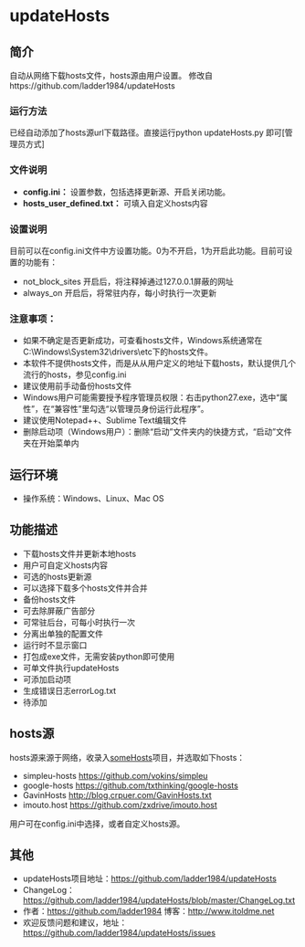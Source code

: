 updateHosts
============

## 简介

自动从网络下载hosts文件，hosts源由用户设置。
修改自https://github.com/ladder1984/updateHosts
### 运行方法
已经自动添加了hosts源url下载路径。直接运行python updateHosts.py 即可[管理员方式]

### 文件说明

- **config.ini：** 设置参数，包括选择更新源、开启关闭功能。
- **hosts_user_defined.txt：** 可填入自定义hosts内容

### 设置说明
目前可以在config.ini文件中方设置功能。0为不开启，1为开启此功能。目前可设置的功能有：

- not_block_sites 开启后，将注释掉通过127.0.0.1屏蔽的网址
- always_on 开启后，将常驻内存，每小时执行一次更新
 
### 注意事项：

- 如果不确定是否更新成功，可查看hosts文件，Windows系统通常在C:\Windows\System32\drivers\etc下的hosts文件。
- 本软件不提供hosts文件，而是从从用户定义的地址下载hosts，默认提供几个流行的hosts，参见config.ini
- 建议使用前手动备份hosts文件
- Windows用户可能需要授予程序管理员权限：右击python27.exe，选中“属性”，在“兼容性”里勾选“以管理员身份运行此程序”。
- 建议使用Notepad++、Sublime Text编辑文件
- 删除启动项（Windows用户）：删除“启动”文件夹内的快捷方式，“启动”文件夹在开始菜单内


## 运行环境
- 操作系统：Windows、Linux、Mac OS


## 功能描述
- 下载hosts文件并更新本地hosts
- 用户可自定义hosts内容
- 可选的hosts更新源
- 可以选择下载多个hosts文件并合并
- 备份hosts文件
- 可去除屏蔽广告部分
- 可常驻后台，可每小时执行一次
- 分离出单独的配置文件
- 运行时不显示窗口
- 打包成exe文件，无需安装python即可使用
- 可单文件执行updateHosts
- 可添加启动项
- 生成错误日志errorLog.txt
- 待添加


## hosts源
hosts源来源于网络，收录入[someHosts](https://github.com/ladder1984/someHosts)项目，并选取如下hosts：

- simpleu-hosts <https://github.com/vokins/simpleu>
- google-hosts <https://github.com/txthinking/google-hosts>
- GavinHosts <http://blog.crpuer.com/GavinHosts.txt>
- imouto.host <https://github.com/zxdrive/imouto.host>

用户可在config.ini中选择，或者自定义hosts源。


## 其他
- updateHosts项目地址：<https://github.com/ladder1984/updateHosts>
- ChangeLog：<https://github.com/ladder1984/updateHosts/blob/master/ChangeLog.txt>
- 作者：<https://github.com/ladder1984> 博客：<http://www.itoldme.net>
- 欢迎反馈问题和建议，地址：<https://github.com/ladder1984/updateHosts/issues>


